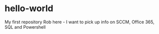 # hello-world
My first repository
Rob here - I want to pick up info on SCCM, Office 365, SQL and Powershell
